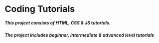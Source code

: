 # Coding Tutorials
 
##### This project consists of HTML, CSS & JS tutorials. 
##### The project includes beginner, intermediate & advanced level tutorials


#####   
#####    
